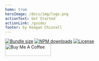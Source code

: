 ```yaml
---
home: true
heroImage: /docs/img/logo.png
actionText: Get Started
actionLink: /guide/
footer: by Keagan Chisnall
---
```


<!-- Badges -->
<div class="v3-gmaps-badges">
  <a href="https://npmjs.com/package/v3-gmaps"><img src="https://img.shields.io/bundlephobia/minzip/v3-gmaps" alt="Bundle size"/></a>
  <a href="https://npmjs.com/package/v3-gmaps"><img src="https://img.shields.io/npm/dm/v3-gmaps.svg?style=flat" alt="NPM downloads"></a>
  <a href="https://npmjs.com/package/v3-gmaps"><img src="https://img.shields.io/npm/l/v3-gmaps.svg?style=flat" alt="License"></a>
</div>
<!-- Coffee -->
<div class="v3-gmaps-coffee">
  <a href="https://www.buymeacoffee.com/chisnallio" target="_blank">
    <img src="https://cdn.buymeacoffee.com/buttons/v2/default-blue.png" alt="Buy Me A Coffee" style="height: 40px !important;width: 150px !important;" >
  </a>
</div>

<br/>
